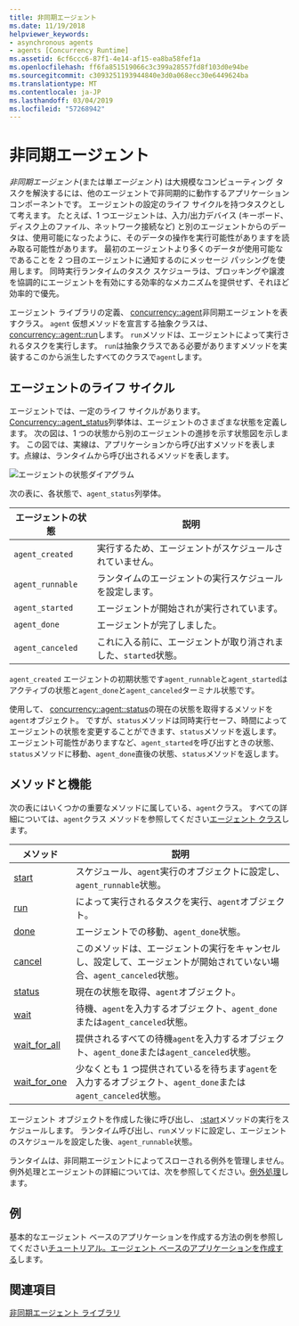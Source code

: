 ```yaml
---
title: 非同期エージェント
ms.date: 11/19/2018
helpviewer_keywords:
- asynchronous agents
- agents [Concurrency Runtime]
ms.assetid: 6cf6ccc6-87f1-4e14-af15-ea8ba58fef1a
ms.openlocfilehash: ff6fa851519066c3c399a28557fd8f103d0e94be
ms.sourcegitcommit: c3093251193944840e3d0a068ecc30e6449624ba
ms.translationtype: MT
ms.contentlocale: ja-JP
ms.lasthandoff: 03/04/2019
ms.locfileid: "57268942"
---
```

# <a name="asynchronous-agents"></a>非同期エージェント

*非同期エージェント*(または単*エージェント*) は大規模なコンピューティング タスクを解決するには、他のエージェントで非同期的に動作するアプリケーション コンポーネントです。 エージェントの設定のライフ サイクルを持つタスクとして考えます。 たとえば、1 つエージェントは、入力/出力デバイス (キーボード、ディスク上のファイル、ネットワーク接続など) と別のエージェントからのデータは、使用可能になったように、そのデータの操作を実行可能性がありますを読み取る可能性があります。 最初のエージェントより多くのデータが使用可能なであることを 2 つ目のエージェントに通知するのにメッセージ パッシングを使用します。 同時実行ランタイムのタスク スケジューラは、ブロッキングや譲渡を協調的にエージェントを有効にする効率的なメカニズムを提供せず、それほど効率的で優先。

エージェント ライブラリの定義、 [concurrency::agent](../../parallel/concrt/reference/agent-class.md)非同期エージェントを表すクラス。 `agent` 仮想メソッドを宣言する抽象クラスは、 [concurrency::agent::run](reference/agent-class.md#run)します。 `run`メソッドは、エージェントによって実行されるタスクを実行します。 `run`は抽象クラスである必要がありますメソッドを実装するこのから派生したすべてのクラスで`agent`します。

## <a name="agent-life-cycle"></a>エージェントのライフ サイクル

エージェントでは、一定のライフ サイクルがあります。 [Concurrency::agent_status](reference/concurrency-namespace-enums.md#agent_status)列挙体は、エージェントのさまざまな状態を定義します。 次の図は、1 つの状態から別のエージェントの進捗を示す状態図を示します。 この図では、実線は、アプリケーションから呼び出すメソッドを表します。点線は、ランタイムから呼び出されるメソッドを表します。

![エージェントの状態ダイアグラム](../../parallel/concrt/media/agentstate.png "エージェントの状態ダイアグラム")

次の表に、各状態で、`agent_status`列挙体。

|エージェントの状態|説明|
|-----------------|-----------------|
|`agent_created`|実行するため、エージェントがスケジュールされていません。|
|`agent_runnable`|ランタイムのエージェントの実行スケジュールを設定します。|
|`agent_started`|エージェントが開始されが実行されています。|
|`agent_done`|エージェントが完了しました。|
|`agent_canceled`|これに入る前に、エージェントが取り消されました、`started`状態。|

`agent_created` エージェントの初期状態です`agent_runnable`と`agent_started`はアクティブの状態と`agent_done`と`agent_canceled`ターミナル状態です。

使用して、 [concurrency::agent::status](reference/agent-class.md#status)の現在の状態を取得するメソッドを`agent`オブジェクト。 ですが、`status`メソッドは同時実行セーフ、時間によってエージェントの状態を変更することができます、`status`メソッドを返します。 エージェント可能性がありますなど、`agent_started`を呼び出すときの状態、`status`メソッドに移動、`agent_done`直後の状態、`status`メソッドを返します。

## <a name="methods-and-features"></a>メソッドと機能

次の表にはいくつかの重要なメソッドに属している、`agent`クラス。 すべての詳細については、`agent`クラス メソッドを参照してください[エージェント クラス](../../parallel/concrt/reference/agent-class.md)します。

|メソッド|説明|
|------------|-----------------|
|[start](reference/agent-class.md#start)|スケジュール、`agent`実行のオブジェクトに設定し、`agent_runnable`状態。|
|[run](reference/agent-class.md#run)|によって実行されるタスクを実行、`agent`オブジェクト。|
|[done](reference/agent-class.md#done)|エージェントでの移動、`agent_done`状態。|
|[cancel](../../parallel/concrt/cancellation-in-the-ppl.md#cancel)|このメソッドは、エージェントの実行をキャンセルし、設定して、エージェントが開始されていない場合、`agent_canceled`状態。|
|[status](reference/agent-class.md#status)|現在の状態を取得、`agent`オブジェクト。|
|[wait](reference/agent-class.md#wait)|待機、`agent`を入力するオブジェクト、`agent_done`または`agent_canceled`状態。|
|[wait_for_all](reference/agent-class.md#wait_for_all)|提供されるすべての待機`agent`を入力するオブジェクト、`agent_done`または`agent_canceled`状態。|
|[wait_for_one](reference/agent-class.md#wait_for_one)|少なくとも 1 つ提供されているを待ちます`agent`を入力するオブジェクト、`agent_done`または`agent_canceled`状態。|

エージェント オブジェクトを作成した後に呼び出し、 [:start](reference/agent-class.md#start)メソッドの実行をスケジュールします。 ランタイム呼び出し、`run`メソッドに設定し、エージェントのスケジュールを設定した後、`agent_runnable`状態。

ランタイムは、非同期エージェントによってスローされる例外を管理しません。 例外処理とエージェントの詳細については、次を参照してください。[例外処理](../../parallel/concrt/exception-handling-in-the-concurrency-runtime.md)します。

## <a name="example"></a>例

基本的なエージェント ベースのアプリケーションを作成する方法の例を参照してください[チュートリアル。エージェント ベースのアプリケーションを作成する](../../parallel/concrt/walkthrough-creating-an-agent-based-application.md)します。

## <a name="see-also"></a>関連項目

[非同期エージェント ライブラリ](../../parallel/concrt/asynchronous-agents-library.md)
